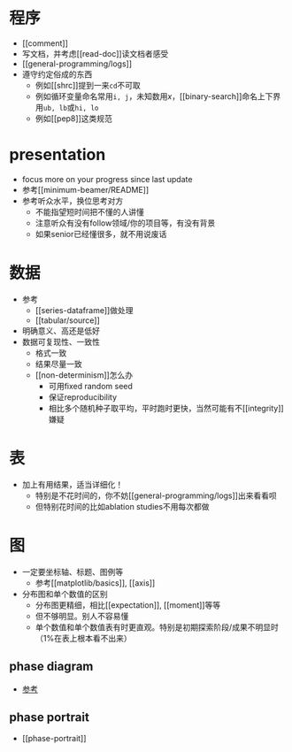 # 程序
- [[comment]]
- 写文档，并考虑[[read-doc]]读文档者感受
- [[general-programming/logs]]
- 遵守约定俗成的东西
  - 例如[[shrc]]提到一来`cd`不可取
  - 例如循环变量命名常用`i, j`，未知数用$x$，[[binary-search]]命名上下界用`ub, lb`或`hi, lo`
  - 例如[[pep8]]这类规范
# presentation
- focus more on your progress since last update
- 参考[[minimum-beamer/README]]
- 参考听众水平，换位思考对方
  - 不能指望短时间把不懂的人讲懂
  - 注意听众有没有follow领域/你的项目等，有没有背景
  - 如果senior已经懂很多，就不用说废话
# 数据
- 参考
  - [[series-dataframe]]做处理
  - [[tabular/source]]
- 明确意义、高还是低好
- 数据可复现性、一致性
  - 格式一致
  - 结果尽量一致
  - [[non-determinism]]怎么办
    - 可用fixed random seed
    - 保证reproducibility
    - 相比多个随机种子取平均，平时跑时更快，当然可能有不[[integrity]]嫌疑
# 表
- 加上有用结果，适当详细化！
  - 特别是不花时间的，你不妨[[general-programming/logs]]出来看看呗
  - 但特别花时间的比如ablation studies不用每次都做
# 图
- 一定要坐标轴、标题、图例等
  - 参考[[matplotlib/basics]], [[axis]]
- 分布图和单个数值的区别
  - 分布图更精细，相比[[expectation]], [[moment]]等等
  - 但不够明显。别人不容易懂
  - 单个数值和单个数值表有时更直观。特别是初期探索阶段/成果不明显时（1%在表上根本看不出来）
## phase diagram
- [参考](https://en.wikipedia.org/wiki/Phase_diagram)
## phase portrait
- [[phase-portrait]]